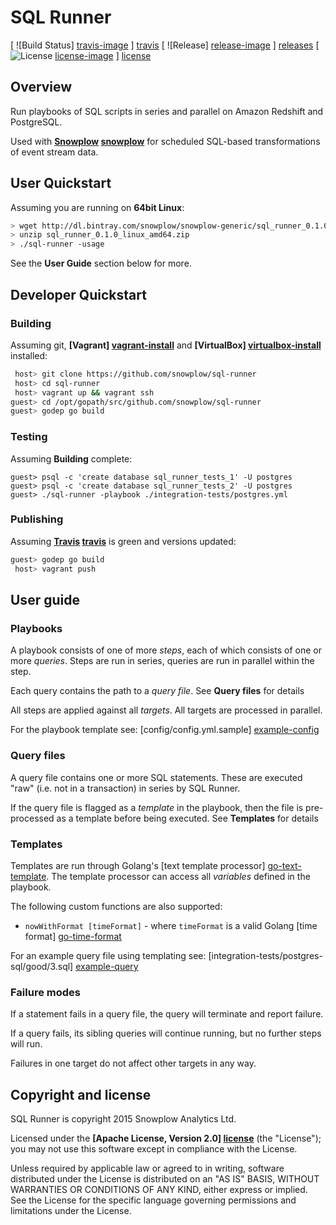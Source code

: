 # SQL Runner

[ ![Build Status] [travis-image] ] [travis] [ ![Release] [release-image] ] [releases] [ ![License] [license-image] ] [license]

## Overview

Run playbooks of SQL scripts in series and parallel on Amazon Redshift and PostgreSQL.

Used with **[Snowplow] [snowplow]** for scheduled SQL-based transformations of event stream data.

## User Quickstart

Assuming you are running on **64bit Linux**:

```bash
> wget http://dl.bintray.com/snowplow/snowplow-generic/sql_runner_0.1.0_linux_amd64.zip
> unzip sql_runner_0.1.0_linux_amd64.zip
> ./sql-runner -usage
```

See the **User Guide** section below for more.

## Developer Quickstart

### Building

Assuming git, **[Vagrant] [vagrant-install]** and **[VirtualBox] [virtualbox-install]** installed:

```bash
 host> git clone https://github.com/snowplow/sql-runner
 host> cd sql-runner
 host> vagrant up && vagrant ssh
guest> cd /opt/gopath/src/github.com/snowplow/sql-runner
guest> godep go build
```

### Testing

Assuming **Building** complete:

```
guest> psql -c 'create database sql_runner_tests_1' -U postgres
guest> psql -c 'create database sql_runner_tests_2' -U postgres
guest> ./sql-runner -playbook ./integration-tests/postgres.yml
```

### Publishing

Assuming **[Travis] [travis]** is green and versions updated:

```bash
guest> godep go build
 host> vagrant push
```

## User guide

### Playbooks

A playbook consists of one of more _steps_, each of which consists of one or more _queries_. Steps are run in series, queries are run in parallel within the step. 

Each query contains the path to a _query file_. See **Query files** for details

All steps are applied against all _targets_. All targets are processed in parallel.

For the playbook template see: [config/config.yml.sample] [example-config]

### Query files

A query file contains one or more SQL statements. These are executed "raw" (i.e. not in a transaction) in series by SQL Runner. 

If the query file is flagged as a _template_ in the playbook, then the file is pre-processed as a template before being executed. See **Templates** for details

### Templates

Templates are run through Golang's [text template processor] [go-text-template]. The template processor can access all _variables_ defined in the playbook.

The following custom functions are also supported:

* `nowWithFormat [timeFormat]` - where `timeFormat` is a valid Golang [time format] [go-time-format]

For an example query file using templating see: [integration-tests/postgres-sql/good/3.sql] [example-query]

### Failure modes

If a statement fails in a query file, the query will terminate and report failure.

If a query fails, its sibling queries will continue running, but no further steps will run.

Failures in one target do not affect other targets in any way.

## Copyright and license

SQL Runner is copyright 2015 Snowplow Analytics Ltd.

Licensed under the **[Apache License, Version 2.0] [license]** (the "License");
you may not use this software except in compliance with the License.

Unless required by applicable law or agreed to in writing, software
distributed under the License is distributed on an "AS IS" BASIS,
WITHOUT WARRANTIES OR CONDITIONS OF ANY KIND, either express or implied.
See the License for the specific language governing permissions and
limitations under the License.

[travis]: https://travis-ci.org/snowplow/sql-runner
[travis-image]: https://travis-ci.org/snowplow/sql-runner.png?branch=master

[release-image]: http://img.shields.io/badge/release-0.2.0-6ad7e5.svg?style=flat
[releases]: https://github.com/snowplow/sql-runner/releases

[license-image]: http://img.shields.io/badge/license-Apache--2-blue.svg?style=flat
[license]: http://www.apache.org/licenses/LICENSE-2.0

[vagrant-install]: http://docs.vagrantup.com/v2/installation/index.html
[virtualbox-install]: https://www.virtualbox.org/wiki/Downloads

[example-config]: https://raw.githubusercontent.com/snowplow/sql-runner/master/config/config.yml.sample
[example-query]: https://raw.githubusercontent.com/snowplow/sql-runner/master/integration-tests/postgres-sql/good/3.sql

[go-text-template]: http://golang.org/pkg/text/template/
[go-time-format]: http://golang.org/pkg/time/#Time.Format

[snowplow]: https://github.com/snowplow/snowplow

